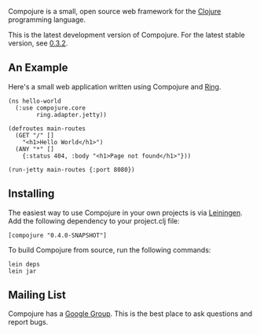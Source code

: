 Compojure is a small, open source web framework for the
[Clojure](http://clojure.org) programming language.

This is the latest development version of Compojure. For the latest stable
version, see [0.3.2](http://github.com/weavejester/compojure/tree/0.3.2).

An Example
----------

Here's a small web application written using Compojure and
[Ring](http://github.com/mmcgrana/ring).

    (ns hello-world
      (:use compojure.core
            ring.adapter.jetty))

    (defroutes main-routes
      (GET "/" []
        "<h1>Hello World</h1>")
      (ANY "*" []
        {:status 404, :body "<h1>Page not found</h1>"}))

    (run-jetty main-routes {:port 8080})


Installing
----------

The easiest way to use Compojure in your own projects is via
[Leiningen](http://github.com/technomancy/leiningen). Add the following
dependency to your project.clj file:

    [compojure "0.4.0-SNAPSHOT"]

To build Compojure from source, run the following commands:

    lein deps
    lein jar


Mailing List
------------

Compojure has a [Google Group](http://groups.google.com/group/compojure). This
is the best place to ask questions and report bugs.
